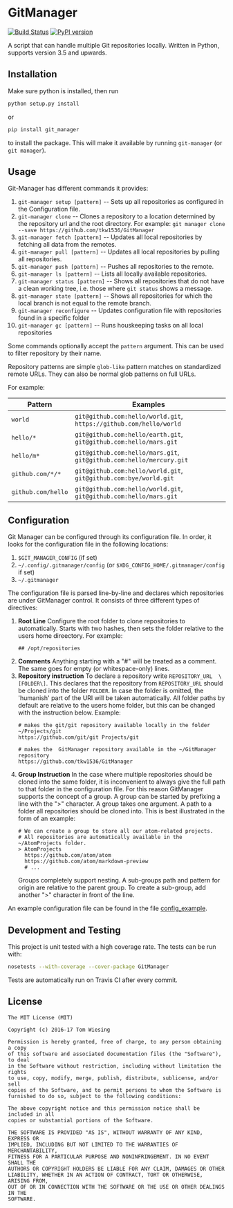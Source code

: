 # GitManager

[![Build Status](https://travis-ci.org/tkw1536/GitManager.svg?branch=master)](https://travis-ci.org/tkw1536/GitManager)
[![PyPI version](https://badge.fury.io/py/git_manager.svg)](https://pypi.python.org/pypi/git_manager)

A script that can handle multiple Git repositories locally.
Written in Python, supports version 3.5 and upwards.

## Installation

Make sure python is installed, then run

```bash
python setup.py install
```

or

```bash
pip install git_manager
```


to install the package. This will make it available by running ```git-manager``` (or ```git manager```). 

## Usage

Git-Manager has different commands it provides:

1. ```git-manager setup [pattern]``` -- Sets up all repositories as configured in the
Configuration file.
2. ```git-manager clone``` -- Clones a repository to a location determined by
the repository url and the root directory. For example:
`git manager clone --save https://github.com/tkw1536/GitManager`
3. ```git-manager fetch [pattern]``` -- Updates all local repositories by fetching all
 data from the remotes.
4. ```git-manager pull [pattern]``` -- Updates all local repositories by pulling all
repositories.
5. ```git-manager push [pattern]``` -- Pushes all repositories to the remote.
6. ```git-manager ls [pattern]``` -- Lists all locally available repositories.
7. ```git-manager status [pattern]``` -- Shows all repositories that do not have a
clean working tree, i.e. those where ```git status``` shows a message.
8. ```git-manager state [pattern]``` -- Shows all repositories for which the local
branch is not equal to the remote branch.
9. ```git-manager reconfigure``` -- Updates configuration file with
repositories found in a specific folder
10. ```git-manager gc [pattern]``` -- Runs houskeeping tasks on all local repositories

Some commands optionally accept the `pattern` argument.
This can be used to filter repository by their name.

Repository patterns are simple `glob-like` pattern matches on standardized remote URLs.
They can also be normal glob patterns on full URLs.

For example:

| Pattern           | Examples                                                             |
| ----------------- | -------------------------------------------------------------------- |
| `world`           | `git@github.com:hello/world.git`, `https://github.com/hello/world`   |
| `hello/*`         | `git@github.com:hello/earth.git`, `git@github.com:hello/mars.git`    |
| `hello/m*`        | `git@github.com:hello/mars.git`, `git@github.com:hello/mercury.git`  |
| `github.com/*/*`  | `git@github.com:hello/world.git`, `git@github.com:bye/world.git`     |
| `github.com/hello`| `git@github.com:hello/world.git`, `git@github.com:hello/mars.git`    |

## Configuration

Git Manager can be configured through its configuration file. 
In order, it looks for the configuration file in the following locations: 

1. ```$GIT_MANAGER_CONFIG``` (if set)
2. ```~/.config/.gitmanager/config``` (or ```$XDG_CONFIG_HOME/.gitmanager/config``` if set)
3. ```~/.gitmanager```

The configuration file is parsed line-by-line and declares which repositories are under
GitManager control. It consists of three different types of directives: 

1. **Root Line**
    Configure the root folder to clone repositories to automatically.
    Starts with two hashes, then sets the folder relative to the users home direectory. For example:
    ```
    ## /opt/repositories
    ```
2. **Comments**
    Anything starting with a "#" will be treated as a comment. The same goes for empty (or whitespace-only)
    lines.
3. **Repository instruction**
    To declare a repository write ```REPOSITORY_URL  \[FOLDER\]```. This declares that the repository
    from ```REPOSITORY_URL``` should be cloned into the folder ```FOLDER```. In case the folder is omitted,
    the 'humanish' part of the URI will be taken automatically. All folder paths by default are relative to 
    the users home folder, but this can be changed with the instruction below. Example:
    ```
    # makes the git/git repository available locally in the folder ~/Projects/git
    https://github.com/git/git Projects/git
    
    # makes the  GitManager repository available in the ~/GitManager repository
    https://github.com/tkw1536/GitManager
    ```
4. **Group Instruction**
    In the case where multiple repositories should be cloned into the same folder, it is inconvenient to
    always give the full path to that folder in the configuration file. For this reason GitManager supports
    the concept of a group. A group can be started by prefixing a line with the ">" character. A group takes
    one argument. A path to a folder all repositories should be cloned into. This is best illustrated in the
    form of an example:
     ```
    # We can create a group to store all our atom-related projects. 
    # All repositories are automatically available in the ~/AtomProjects folder. 
    > AtomProjects
       https://github.com/atom/atom
       https://github.com/atom/markdown-preview
       # ...

     ```
    Groups completely support nesting. A sub-groups path and pattern for origin are relative to
    the parent group. To create a sub-group, add another ">" character in front of the line. 


An example configuration file can be found in the file [config_example](config_example).

## Development and Testing

This project is unit tested with a high coverage rate.
The tests can be run with:

```bash
nosetests --with-coverage --cover-package GitManager
```

Tests are automatically run on Travis CI after every commit.

## License

```
The MIT License (MIT)

Copyright (c) 2016-17 Tom Wiesing

Permission is hereby granted, free of charge, to any person obtaining a copy
of this software and associated documentation files (the "Software"), to deal
in the Software without restriction, including without limitation the rights
to use, copy, modify, merge, publish, distribute, sublicense, and/or sell
copies of the Software, and to permit persons to whom the Software is
furnished to do so, subject to the following conditions:

The above copyright notice and this permission notice shall be included in all
copies or substantial portions of the Software.

THE SOFTWARE IS PROVIDED "AS IS", WITHOUT WARRANTY OF ANY KIND, EXPRESS OR
IMPLIED, INCLUDING BUT NOT LIMITED TO THE WARRANTIES OF MERCHANTABILITY,
FITNESS FOR A PARTICULAR PURPOSE AND NONINFRINGEMENT. IN NO EVENT SHALL THE
AUTHORS OR COPYRIGHT HOLDERS BE LIABLE FOR ANY CLAIM, DAMAGES OR OTHER
LIABILITY, WHETHER IN AN ACTION OF CONTRACT, TORT OR OTHERWISE, ARISING FROM,
OUT OF OR IN CONNECTION WITH THE SOFTWARE OR THE USE OR OTHER DEALINGS IN THE
SOFTWARE.
```